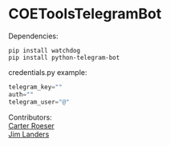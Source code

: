 # COEToolsTelegramBot

Dependencies: 

```console
pip install watchdog
pip install python-telegram-bot
```

credentials.py example:
```python
telegram_key=""
auth=""
telegram_user="@"
```


Contributors:  
[Carter Roeser](https://github.com/cdgco/)  
[Jim Landers](https://github.com/jim-landers/)
